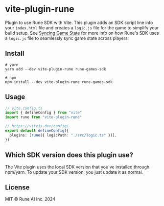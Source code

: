# vite-plugin-rune

Plugin to use Rune SDK with Vite. This plugin adds an SDK script line into your `index.html` file and creates a `logic.js` file for the game to simplify your build setup. See [Syncing Game State](https://developers.rune.ai/docs/how-it-works/syncing-game-state) for more info on how Rune's SDK uses a `logic.js` file to seamlessly sync game state across players.

## Install

```shell
# yarn
yarn add --dev vite-plugin-rune rune-games-sdk

# npm
npm install --dev vite-plugin-rune rune-games-sdk
```

## Usage

```ts
// vite.config.ts
import { defineConfig } from "vite"
import rune from "vite-plugin-rune"

// https://vitejs.dev/config/
export default defineConfig({
  plugins: [rune({ logicPath: "./src/logic.ts" })],
})
```

## Which SDK version does this plugin use?

The Vite plugin uses the local SDK version that you've installed through npm/yarn. To update your SDK version, you just update it as normal.

## License

MIT © Rune AI Inc. 2024
